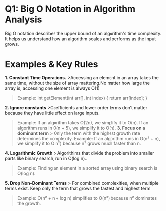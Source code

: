 # Q1:  Big O Notation in Algorithm Analysis

Big O notation describes the upper bound of an algorithm's time complexity. It helps us understand how an algorithm scales and performs as the input grows.

# Examples & Key Rules 

**1. Constant Time Operations.**
    >Accessing an element in an array takes the same time, without the size of array mattering.No matter how large the  array is, accessing one element is always O(1)
 >Example:
  int getElement(int arr[], int index) {
    return arr[index]; 
}


**2. Ignore constants**
      >Coefficients and lower order terms don’t matter because they have little effect on large inputs.
>Example:
    If an algorithm takes O(2n), we simplify it to O(n).
    If an algorithm runs in O(n + 5), we simplify it to O(n).
**3. Focus on a dominant term**
      > Only the term with the highest growth rate determines the complexity.
   > Example:
      If an algorithm runs in O(n² + n), we simplify it to O(n²) because n² grows much faster than n.

   **4.  Logarithmic Growth**
       > Algorithims that divide the problem into smaller parts like binary search, run in O(log n)..
   > Example:
    Finding an element in a sorted array using binary search is O(log n).

**5. Drop Non-Dominant Terms**
        > For combined complexities, when multiple terms exist. Keep only the term that grows the fastest and highest term
   > Example:
     O(n² + n + log n) simplifies to O(n²) because n² dominates the growth.


